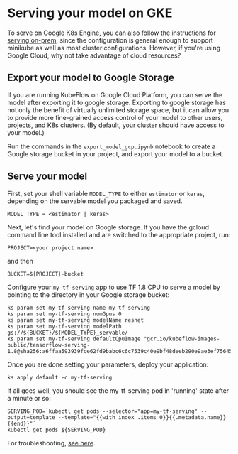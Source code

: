 # Serving your model on GKE

To serve on Google K8s Engine, you can also follow the instructions for 
[serving on-prem](SERVING_ON_PREM.md), since the configuration is general enough
to support minikube as well as most cluster configurations. However, if you're
using Google Cloud, why not take advantage of cloud resources?

## Export your model to Google Storage

If you are running KubeFlow on Google Cloud Platform, you can serve the model
after exporting it to google storage. Exporting to google storage has not only
the benefit of virtually unlimited storage space, but it can allow you
to provide more fine-grained access control of your model to other users,
projects, and K8s clusters. (By default, your cluster should have access to your
model.)

Run the commands in the
`export_model_gcp.ipynb` notebook to create a Google storage bucket in your
project, and export your model to a bucket.

## Serve your model

First,
set your shell variable `MODEL_TYPE` to either `estimator` or `keras`, depending
on the servable model you packaged and saved.

```
MODEL_TYPE = <estimator | keras>
```

Next, let's find your model on Google storage. If you have the gcloud command
line tool installed and are switched to the appropriate project, run:

```
PROJECT=<your project name>
```

and then

```
BUCKET=${PROJECT}-bucket
```

Configure your `my-tf-serving` app to use TF 1.8 CPU to serve a model by
pointing to the directory in your Google storage bucket:


```
ks param set my-tf-serving name my-tf-serving
ks param set my-tf-serving numGpus 0
ks param set my-tf-serving modelName resnet
ks param set my-tf-serving modelPath gs://${BUCKET}/${MODEL_TYPE}_servable/
ks param set my-tf-serving defaultCpuImage "gcr.io/kubeflow-images-public/tensorflow-serving-1.8@sha256:a6ffaa593939fce62fd9babc6c6c7539c40e9bf48deeb290e9ae3ef756453336"
```

Once you are done setting your parameters, deploy your application:

```
ks apply default -c my-tf-serving
```

If all goes well, you should see the my-tf-serving pod in 'running' state after
a minute or so:

```
SERVING_POD=`kubectl get pods --selector="app=my-tf-serving" --output=template --template="{{with index .items 0}}{{.metadata.name}}{{end}}"`
kubectl get pods ${SERVING_POD}
```

For troubleshooting, [see here](TROUBLESHOOTING.md#tensorflow-serving).